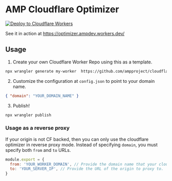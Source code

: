 # AMP Cloudflare Optimizer

[![Deploy to Cloudflare Workers](https://deploy.workers.cloudflare.com/button)](https://deploy.workers.cloudflare.com/?url=https://github.com/ampproject/cloudflare-optimizer)

See it in action at https://optimizer.ampdev.workers.dev/

## Usage

1. Create your own Cloudflare Worker Repo using this as a template.

```bash
npx wrangler generate my-worker  https://github.com/ampproject/cloudflare-optimizer
```

2. Customize the configuration at `config.json` to point to your domain name.

```json
{ "domain": "YOUR_DOMAIN_NAME" }
```

3. Publish!

```bash
npx wrangler publish
```

### Usage as a reverse proxy

If your origin is not CF backed, then you can only use the cloudflare optimizer in reverse proxy mode. Instead of specifying `domain`, you must specify both `from` and `to` URLs.

```js
module.export = {
  from: 'YOUR_WORKER_DOMAIN', // Provide the domain name that your cloudflare worker is deployed.
  to: 'YOUR_SERVER_IP', // Provide the URL of the origin to proxy to.
}
```
